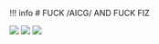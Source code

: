 !!! info
    # FUCK /AICG/ AND FUCK FIZ

![](https://c5.kemono.su/data/0b/1a/0b1a1b55a09cf55e17bab80a6aa76084c412d39cfe04dc6e7546618af10e4f03.jpg)
![](https://c5.kemono.su/data/80/fb/80fb89f570acb4ab1b237faffd1b8ed5d61187533d4848546916316893123029.jpg)
![](https://c6.kemono.su/data/4c/51/4c51e9ad45ad162c7e8b6aed1f7902ffdd6509f7f0bb7658c8f82ea7873c5d3c.jpg)